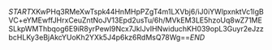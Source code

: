 $START$XKwPHq3RMeXwTspk44HnMHpPZgT4m1LXVbj6/iJ0iYWlpxnktVc1lgBVC+eYMEwffJHrxCeuZntNoJV13Epd2usTu/6h/MVkEM3LE5hzoUq8wZ71MESLkpWMThbqog6E9iR8yrPewI9Ncx7JklJvIHNwiduchKH039opL3Guyr2eJzzbcHLKy3eBjAkcYUoKh2YXk5J4p6kz6RdMsQ78Wg==$END$